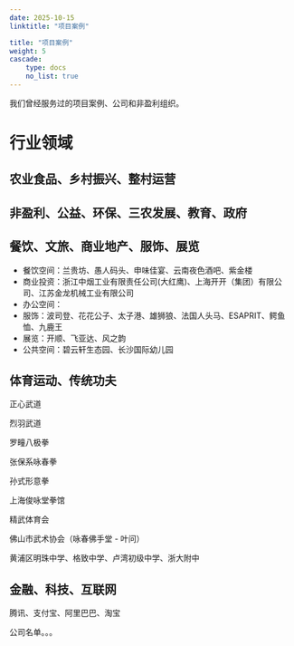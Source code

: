 ```yaml
---
date: 2025-10-15
linktitle: "项目案例"

title: "项目案例"
weight: 5
cascade:
    type: docs
    no_list: true
---
```


我们曾经服务过的项目案例、公司和非盈利组织。


# 行业领域

## 农业食品、乡村振兴、整村运营

## 非盈利、公益、环保、三农发展、教育、政府

## 餐饮、文旅、商业地产、服饰、展览

- 餐饮空间：兰贵坊、愚人码头、申味佳宴、云南夜色酒吧、紫金楼
- 商业投资：浙江中烟工业有限责任公司(大红鹰)、上海开开（集团）有限公司、江苏金龙机械工业有限公司
- 办公空间：
- 服饰：波司登、花花公子、太子港、雄狮狼、法国人头马、ESAPRIT、鳄鱼恤、九鹿王
- 展览：开顺、飞亚达、风之韵
- 公共空间：碧云轩生态园、长沙国际幼儿园

## 体育运动、传统功夫

正心武道

烈羽武道

罗疃八极拳

张保系咏春拳

孙式形意拳

上海俊咏堂拳馆

精武体育会

佛山市武术协会（咏春佛手堂 - 叶问）

黄浦区明珠中学、格致中学、卢湾初级中学、浙大附中


## 金融、科技、互联网

腾讯、支付宝、阿里巴巴、淘宝




公司名单。。。
